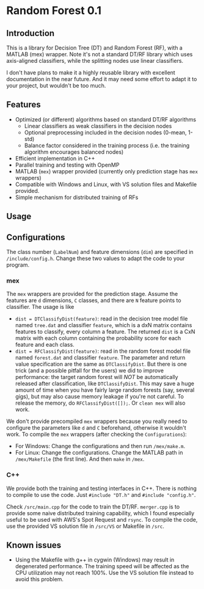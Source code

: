 # Random Forest 0.1

## Introduction

This is a library for Decision Tree (DT) and Random Forest (RF), with a MATLAB (mex) wrapper. 
Note it's not a standard DT/RF library which uses axis-aligned classifiers, while the splitting nodes use linear classifiers.

I don't have plans to make it a highly reusable library with excellent documentation in the near future.
And it may need some effort to adapt it to your project, but wouldn't be too much. 

## Features

 * Optimized (or different) algorithms based on standard DT/RF algorithms
     * Linear classifiers as weak classifiers in the decision nodes
     * Optional preprocessing included in the decision nodes (0-mean, 1-std)
     * Balance factor considered in the training process (i.e. the training algorithm encourages balanced nodes)
 * Efficient implementation in C++
 * Parallel training and testing with OpenMP
 * MATLAB (`mex`) wrapper provided (currently only prediction stage has `mex` wrappers) 
 * Compatible with Windows and Linux, with VS solution files and Makefile provided.
 * Simple mechanism for distributed training of RFs

## Usage

## Configurations

The class number (`LabelNum`) and feature dimensions (`dim`) are specified in `/include/config.h`.
Change these two values to adapt the code to your program.

### mex

The `mex` wrappers are provided for the prediction stage. 
Assume the features are `d` dimensions, `C` classes, and there are `N` feature points to classifier. 
The usage is like

* `dist = DTClassifyDist(feature)`: read in the decision tree model file named `tree.dat` and classifier `feature`, which is a dxN matrix contains features to classify, every column a feature. The returned `dist` is a CxN matrix with each column containing the probability score for each feature and each class.
* `dist = RFClassifyDist(feature)`: read in the random forest model file named `forest.dat` and classifier `feature`. The parameter and return value specification are the same as `DTClassifyDist`. But there is one trick (and a possible pitfall for the users) we did to improve performance: the target random forest will _NOT_ be automatically released after classification, like `DTClassifyDist`. This may save a huge amount of time when you have fairly large random forests (say, several gigs), but may also cause memory leakage if you're not careful. To release the memory, do `RFClassifyDist([]);`. Or `clean mex` will also work.

We don't provide precompiled `mex` wrappers because you really need to configure the parameters like `d` and `C` beforehand, otherwise it wouldn't work. To compile the `mex` wrappers (after checking the `Configurations`):

* For Windows: Change the configurations and then run `/mex/make.m`.
* For Linux: Change the configurations. Change the MATLAB path in `/mex/Makefile` (the first line). And then `make` in `/mex`. 

### C++

We provide both the training and testing interfaces in C++.
There is nothing to compile to use the code. Just `#include "DT.h"` and `#include "config.h"`.

Check `/src/main.cpp` for the code to train the DT/RF.
`merger.cpp` is to provide some naive distributed training capability, which I found especially useful to be used with AWS's Spot Request and `rsync`.
To compile the code, use the provided VS solution file in `/src/VS` or Makefile in `/src`.

## Known issues

* Using the Makefile with g++ in cygwin (Windows) may result in degenerated performance. The training speed will be affected as the CPU utilization may not reach 100%. Use the VS solution file instead to avoid this problem.

